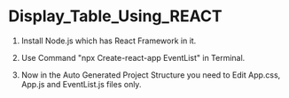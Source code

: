 # Display_Table_Using_REACT

1) Install Node.js which has React Framework in it.

2) Use Command "npx Create-react-app EventList" in Terminal.

3) Now in the Auto Generated Project Structure you need to Edit App.css, App.js and EventList.js files only.
